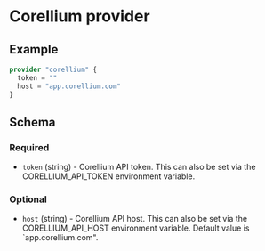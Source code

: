 # Corellium provider

## Example

```terraform
provider "corellium" {
  token = ""
  host = "app.corellium.com"
}
```

## Schema

### Required

- `token` (string) - Corellium API token. This can also be set via the CORELLIUM_API_TOKEN environment variable.

### Optional

- `host` (string) - Corellium API host. This can also be set via the CORELLIUM_API_HOST environment variable. Default value is `app.corellium.com".
